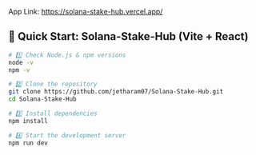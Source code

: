 App Link: https://solana-stake-hub.vercel.app/

## 🚀 Quick Start: Solana-Stake-Hub (Vite + React)

```bash
# 1️⃣ Check Node.js & npm versions
node -v
npm -v

# 2️⃣ Clone the repository
git clone https://github.com/jetharam07/Solana-Stake-Hub.git
cd Solana-Stake-Hub

# 3️⃣ Install dependencies
npm install

# 4️⃣ Start the development server
npm run dev
